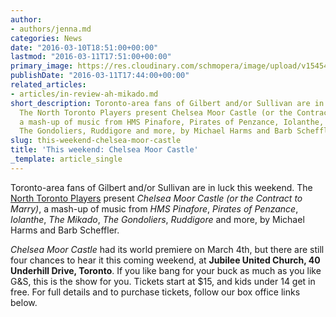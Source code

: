```yaml
---
author:
- authors/jenna.md
categories: News
date: "2016-03-10T18:51:00+00:00"
lastmod: "2016-03-11T17:51:00+00:00"
primary_image: https://res.cloudinary.com/schmopera/image/upload/v1545409169/media/webhook-uploads/1457700748711/2016-03-11---Chelsea-Moor-Hotel.jpg.jpg
publishDate: "2016-03-11T17:44:00+00:00"
related_articles:
- articles/in-review-ah-mikado.md
short_description: Toronto-area fans of Gilbert and/or Sullivan are in luck this weekend.
  The North Toronto Players present Chelsea Moor Castle (or the Contract to Marry),
  a mash-up of music from HMS Pinafore, Pirates of Penzance, Iolanthe, The Mikado,
  The Gondoliers, Ruddigore and more, by Michael Harms and Barb Scheffler.
slug: this-weekend-chelsea-moor-castle
title: 'This weekend: Chelsea Moor Castle'
_template: article_single
---
```


Toronto-area fans of Gilbert and/or Sullivan are in luck this weekend. The [North Toronto Players](http://www.northtorontoplayers.com/current-show) present *Chelsea Moor Castle (or the Contract to Marry)*, a mash-up of music from *HMS Pinafore*, *Pirates of Penzance*, *Iolanthe*, *The Mikado*, *The Gondoliers*, *Ruddigore* and more, by Michael Harms and Barb Scheffler.

*Chelsea Moor Castle* had its world premiere on March 4th, but there are still four chances to hear it this coming weekend, at **Jubilee United Church, 40 Underhill Drive, Toronto**. If you like bang for your buck as much as you like G&S, this is the show for you. Tickets start at $15, and kids under 14 get in free. For full details and to purchase tickets, follow our box office links below.
